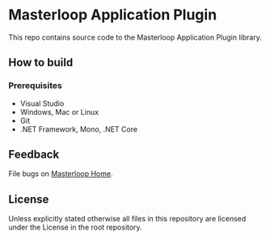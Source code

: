﻿# Masterloop Application Plugin

This repo contains source code to the Masterloop Application Plugin library.

## How to build

### Prerequisites
- Visual Studio
- Windows, Mac or Linux
- Git
- .NET Framework, Mono, .NET Core

## Feedback

File bugs on [Masterloop Home](https://github.com/orgs/Masterloop/projects/1).

## License

Unless explicitly stated otherwise all files in this repository are licensed under the License in the root repository.